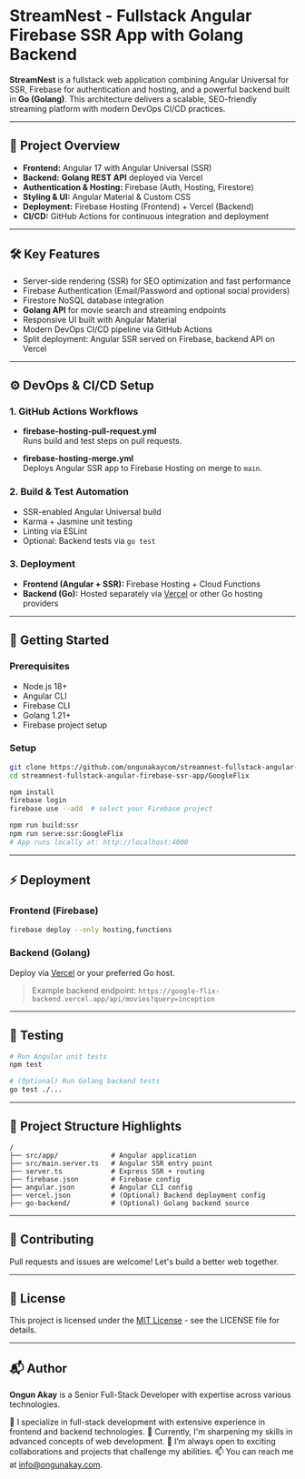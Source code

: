 # StreamNest - Fullstack Angular Firebase SSR App with Golang Backend

**StreamNest** is a fullstack web application combining Angular Universal for SSR, Firebase for authentication and hosting, and a powerful backend built in **Go (Golang)**. This architecture delivers a scalable, SEO-friendly streaming platform with modern DevOps CI/CD practices.

---

## 🚀 Project Overview

- **Frontend:** Angular 17 with Angular Universal (SSR)
- **Backend:** **Golang REST API** deployed via Vercel
- **Authentication & Hosting:** Firebase (Auth, Hosting, Firestore)
- **Styling & UI:** Angular Material & Custom CSS
- **Deployment:** Firebase Hosting (Frontend) + Vercel (Backend)
- **CI/CD:** GitHub Actions for continuous integration and deployment

---

## 🛠️ Key Features

- Server-side rendering (SSR) for SEO optimization and fast performance
- Firebase Authentication (Email/Password and optional social providers)
- Firestore NoSQL database integration
- **Golang API** for movie search and streaming endpoints
- Responsive UI built with Angular Material
- Modern DevOps CI/CD pipeline via GitHub Actions
- Split deployment: Angular SSR served on Firebase, backend API on Vercel

---

## ⚙️ DevOps & CI/CD Setup

### 1. GitHub Actions Workflows

- **firebase-hosting-pull-request.yml**  
  Runs build and test steps on pull requests.

- **firebase-hosting-merge.yml**  
  Deploys Angular SSR app to Firebase Hosting on merge to `main`.

### 2. Build & Test Automation

- SSR-enabled Angular Universal build
- Karma + Jasmine unit testing
- Linting via ESLint
- Optional: Backend tests via `go test`

### 3. Deployment

- **Frontend (Angular + SSR):** Firebase Hosting + Cloud Functions
- **Backend (Go):** Hosted separately via [Vercel](https://vercel.com/) or other Go hosting providers

---

## 🔧 Getting Started

### Prerequisites

- Node.js 18+
- Angular CLI
- Firebase CLI
- Golang 1.21+
- Firebase project setup

### Setup

```bash
git clone https://github.com/ongunakaycom/streamnest-fullstack-angular-firebase-ssr-app.git
cd streamnest-fullstack-angular-firebase-ssr-app/GoogleFlix

npm install
firebase login
firebase use --add  # select your Firebase project

npm run build:ssr
npm run serve:ssr:GoogleFlix
# App runs locally at: http://localhost:4000
````

---

## ⚡ Deployment

### Frontend (Firebase)

```bash
firebase deploy --only hosting,functions
```

### Backend (Golang)

Deploy via [Vercel](https://vercel.com/) or your preferred Go host.

> Example backend endpoint:
> `https://google-flix-backend.vercel.app/api/movies?query=inception`

---

## 🧪 Testing

```bash
# Run Angular unit tests
npm test

# (Optional) Run Golang backend tests
go test ./...
```

---

## 📁 Project Structure Highlights

```
/
├── src/app/             # Angular application
├── src/main.server.ts   # Angular SSR entry point
├── server.ts            # Express SSR + routing
├── firebase.json        # Firebase config
├── angular.json         # Angular CLI config
├── vercel.json          # (Optional) Backend deployment config
├── go-backend/          # (Optional) Golang backend source
```

---

## 🤝 Contributing

Pull requests and issues are welcome! Let's build a better web together.

---

## 📄 License

This project is licensed under the [MIT License](./LICENSE) - see the LICENSE file for details.

---

## 📬 Author

**Ongun Akay** is a Senior Full-Stack Developer with expertise across various technologies.

👀 I specialize in full-stack development with extensive experience in frontend and backend technologies. 🌱 Currently, I'm sharpening my skills in advanced concepts of web development. 💞️ I’m always open to exciting collaborations and projects that challenge my abilities. 📫 You can reach me at info@ongunakay.com.
